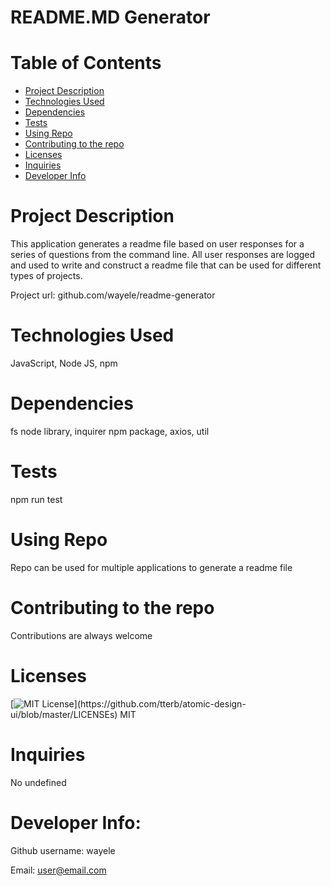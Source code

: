 
# README.MD Generator

# Table of Contents
<!--ts-->
   * [Project Description](#project-description)
   * [Technologies Used](#technologies-used) 
   * [Dependencies](#dependencies)
   * [Tests](#tests)
   * [Using Repo](#using-repo)
   * [Contributing to the repo](#contributing-to-the-repo)
   * [Licenses](#licenses)
   * [Inquiries](#inquiries)
   * [Developer Info](#developer-info)
<!--te-->
# Project Description
This application generates a readme file based on user responses for a series of questions from the command line. All user responses are logged and used to write and construct a readme file that can be used for different types of projects. 

Project url: 
github.com/wayele/readme-generator
# Technologies Used
JavaScript, Node JS, npm

# Dependencies
fs node library, inquirer npm package, axios, util
# Tests
npm run test
# Using Repo
Repo can be used for multiple applications to generate a readme file
# Contributing to the repo
Contributions are always welcome
# Licenses
[![MIT License](https://img.shields.io/apm/l/atomic-design-ui.svg?)](https://github.com/tterb/atomic-design-ui/blob/master/LICENSEs)
MIT
# Inquiries
No
undefined
# Developer Info:

Github username: wayele

Email: user@email.com
